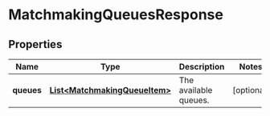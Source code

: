 
# MatchmakingQueuesResponse

## Properties
Name | Type | Description | Notes
------------ | ------------- | ------------- | -------------
**queues** | [**List&lt;MatchmakingQueueItem&gt;**](MatchmakingQueueItem.md) | The available queues.  |  [optional]



